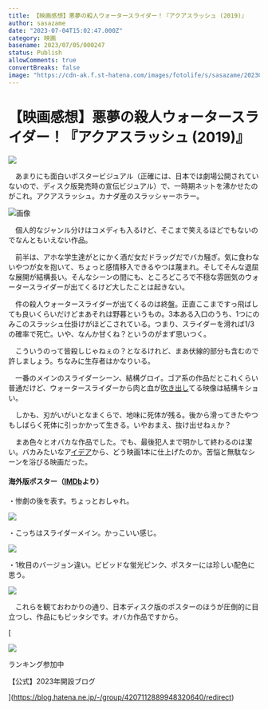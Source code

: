 ```yaml
---
title: 【映画感想】悪夢の殺人ウォータースライダー！『アクアスラッシュ (2019)』
author: sasazame
date: "2023-07-04T15:02:47.000Z"
category: 映画
basename: 2023/07/05/000247
status: Publish
allowComments: true
convertBreaks: false
image: "https://cdn-ak.f.st-hatena.com/images/fotolife/s/sasazame/20230707/20230707195705.png"
---
```

# 【映画感想】悪夢の殺人ウォータースライダー！『アクアスラッシュ (2019)』

![](https://cdn-ak.f.st-hatena.com/images/fotolife/s/sasazame/20230707/20230707195705.png)

　あまりにも面白いポスタービジュアル（正確には、日本では劇場公開されていないので、ディスク版発売時の宣伝ビジュアル）で、一時期ネットを沸かせたのがこれ。アクアスラッシュ。カナダ産のスラッシャーホラー。

![画像](https://pbs.twimg.com/media/F0JyldOaUAIBVgl?format=png&name=small)

　個人的なジャンル分けはコメディも入るけど、そこまで笑えるほどでもないのでなんともいえない作品。

<!-- Extended Body -->

　前半は、アホな学生達がとにかく酒だ女だドラッグだでバカ騒ぎ。気に食わないやつが女を抱いて、ちょっと感情移入できるやつは蔑まれ。そしてそんな退屈な展開が結構長い。そんなシーンの間にも、ところどころで不穏な雰囲気のウォータースライダーが出てくるけど大したことは起きない。

　件の殺人ウォータースライダーが出てくるのは終盤。正直ここまですっ飛ばしても良いくらいだけどまあそれは野暮というもの。3本ある入口のうち、1つにのみこのスラッシュ仕掛けがほどこされている。つまり、スライダーを滑れば1/3の確率で死亡。いや、なんか甘くね？というのがまず思いつく。

　こういうのって皆殺しじゃねぇの？となるけれど、まあ伏線的部分も含むので許しましょう。ちなみに生存者はかなりいる。

　一番のメインのスライダーシーン、結構グロイ。ゴア系の作品だとこれくらい普通だけど、ウォータースライダーから肉と血が[吹き出し](https://d.hatena.ne.jp/keyword/%BF%E1%A4%AD%BD%D0%A4%B7)てる映像は結構キショい。

　しかも、刃がいがいとなまくらで、地味に死体が残る。後から滑ってきたやつもしばらく死体に引っかかって生きる。いやおまえ、抜け出せねぇか？

　まあ色々とオバカな作品でした。でも、最後犯人まで明かして終わるのは潔い。バカみたいなア[イデア](https://d.hatena.ne.jp/keyword/%A5%A4%A5%C7%A5%A2)から、どう映画1本に仕上げたのか。苦悩と無駄なシーンを浴びる映画だった。

#### 海外版ポスター（[IMDb](https://d.hatena.ne.jp/keyword/IMDb)より）

・惨劇の後を表す。ちょっとおしゃれ。

![](https://cdn-ak.f.st-hatena.com/images/fotolife/s/sasazame/20230704/20230704235928.png)

・こっちはスライダーメイン。かっこいい感じ。

![](https://cdn-ak.f.st-hatena.com/images/fotolife/s/sasazame/20230705/20230705000020.png)

・1枚目のバージョン違い。ビビッドな蛍光ピンク、ポスターには珍しい配色に思う。

![](https://cdn-ak.f.st-hatena.com/images/fotolife/s/sasazame/20230705/20230705000110.png)

　これらを観ておわかりの通り、日本ディスク版のポスターのほうが圧倒的に目立つし、作品にもピッタシです。オバカ作品ですから。

[

![](https://cdn.image.st-hatena.com/image/square/faa1264c227008e8b759458790977cdaf6601b23/backend=imagemagick;height=80;version=1;width=80/https%3A%2F%2Fcdn.user.blog.st-hatena.com%2Fcircle_image%2F62150696%2F1672022764175731)

ランキング参加中

【公式】2023年開設ブログ



](https://blog.hatena.ne.jp/-/group/4207112889948320640/redirect)